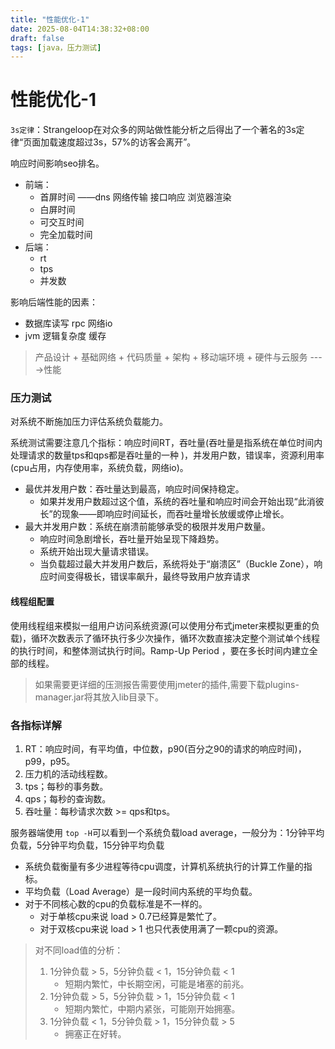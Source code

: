 ```yaml
---
title: "性能优化-1"
date: 2025-08-04T14:38:32+08:00
draft: false
tags: [java，压力测试]
---
```




# 性能优化-1

`3s定律`：Strangeloop在对众多的网站做性能分析之后得出了一个著名的3s定律“页面加载速度超过3s，57%的访客会离开”。

响应时间影响seo排名。

+ 前端：
  + 首屏时间 ——dns 网络传输 接口响应 浏览器渲染
  + 白屏时间
  + 可交互时间
  + 完全加载时间
+ 后端：
  + rt
  + tps
  + 并发数

影响后端性能的因素：

+ 数据库读写 rpc 网络io 
+ jvm 逻辑复杂度 缓存

>  产品设计 + 基础网络 + 代码质量 + 架构 + 移动端环境 + 硬件与云服务 ---->性能   

### 压力测试

对系统不断施加压力评估系统负载能力。 

系统测试需要注意几个指标：响应时间RT，吞吐量(吞吐量是指系统在单位时间内处理请求的数量tps和qps都是吞吐量的一种 )，并发用户数，错误率，资源利用率(cpu占用，内存使用率，系统负载，网络io)。

+ 最优并发用户数：吞吐量达到最高，响应时间保持稳定。
  + 如果并发用户数超过这个值，系统的吞吐量和响应时间会开始出现“此消彼长”的现象——即响应时间延长，而吞吐量增长放缓或停止增长。
+ 最大并发用户数：系统在崩溃前能够承受的极限并发用户数量。
  + 响应时间急剧增长，吞吐量开始呈现下降趋势。
  + 系统开始出现大量请求错误。
  + 当负载超过最大并发用户数后，系统将处于“崩溃区”（Buckle Zone），响应时间变得极长，错误率飙升，最终导致用户放弃请求

#### 线程组配置

使用线程组来模拟一组用户访问系统资源(可以使用分布式jmeter来模拟更重的负载)，循环次数表示了循环执行多少次操作，循环次数直接决定整个测试单个线程的执行时间，和整体测试执行时间。Ramp-Up Period ，要在多长时间内建立全部的线程。

>  如果需要更详细的压测报告需要使用jmeter的插件,需要下载plugins-manager.jar将其放入lib目录下。

### 各指标详解

1. RT：响应时间，有平均值，中位数，p90(百分之90的请求的响应时间)，p99，p95。
2. 压力机的活动线程数。
3. tps；每秒的事务数。
4. qps；每秒的查询数。
5. 吞吐量：每秒请求次数 >= qps和tps。

服务器端使用 `top -H`可以看到一个系统负载load average，一般分为：1分钟平均负载，5分钟平均负载，15分钟平均负载

+ 系统负载衡量有多少进程等待cpu调度，计算机系统执行的计算工作量的指标。
+ 平均负载（Load Average）是一段时间内系统的平均负载。
+ 对于不同核心数的cpu的负载标准是不一样的。
  + 对于单核cpu来说 load > 0.7已经算是繁忙了。
  + 对于双核cpu来说 load > 1 也只代表使用满了一颗cpu的资源。 

> 对不同load值的分析：
>
> 1. 1分钟负载 > 5，5分钟负载 < 1，15分钟负载 < 1
>    + 短期内繁忙，中长期空闲，可能是堵塞的前兆。
> 2. 1分钟负载 > 5，5分钟负载 > 1，15分钟负载 < 1
>    + 短期内繁忙，中期内紧张，可能刚开始拥塞。
> 3. 1分钟负载 < 1，5分钟负载 > 1，15分钟负载 > 5
>    + 拥塞正在好转。
